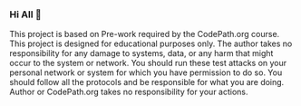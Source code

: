 ### Hi All 👋

This project is based on Pre-work required by the CodePath.org course. This project is designed for educational purposes only. The author takes no responsibility for any damage to systems, data, or any harm that might occur to the system or network. You should run these test attacks on your personal network or system for which you have permission to do so.  You should follow all the protocols and be responsible for what you are doing. Author or CodePath.org takes no responsibility for your actions.  
